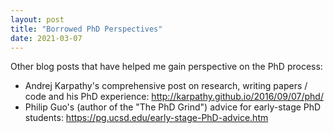 ```yaml
---
layout: post
title: "Borrowed PhD Perspectives"
date: 2021-03-07
---
```


Other blog posts that have helped me gain perspective on the PhD process:

* Andrej Karpathy's comprehensive post on research, writing papers / code and his PhD experience: <http://karpathy.github.io/2016/09/07/phd/>
* Philip Guo's (author of the "The PhD Grind") advice for early-stage PhD students: <https://pg.ucsd.edu/early-stage-PhD-advice.htm>
